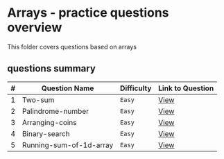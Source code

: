 # Arrays - practice questions overview
This folder covers questions based on arrays

## questions summary
| # | Question Name | Difficulty | Link to Question |
| - | - | - | - |
| 1 | Two-sum | `Easy` | [View](Two-sum.md) | 
| 2 | Palindrome-number | `Easy` | [View](Palindrome-number.md) | 
| 3 | Arranging-coins | `Easy` | [View](Arranging-coins.md) |
| 4 | Binary-search | `Easy` | [View](Binary-search.md) |
| 5 | Running-sum-of-1d-array | `Easy` | [View](Running-sum-of-1d-array.md) |



